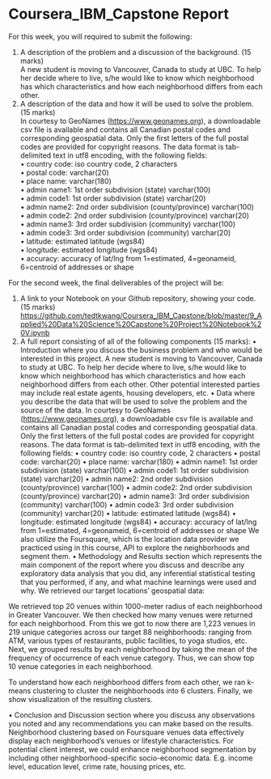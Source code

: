 # Coursera_IBM_Capstone Report

For this week, you will required to submit the following:
1.	A description of the problem and a discussion of the background. (15 marks)  
A new student is moving to Vancouver, Canada to study at UBC. To help her decide where to live, s/he would like to know which neighborhood has which characteristics and how each neighborhood differs from each other.
2.	A description of the data and how it will be used to solve the problem. (15 marks)  
In courtesy to GeoNames (https://www.geonames.org), a downloadable csv file is available and contains all Canadian postal codes and corresponding geospatial data. Only the first letters of the full postal codes are provided for copyright reasons. The data format is tab-delimited text in utf8 encoding, with the following fields:  
•	country code: iso country code, 2 characters  
•	postal code: varchar(20)  
•	place name: varchar(180)  
•	admin name1: 1st order subdivision (state) varchar(100)  
•	admin code1: 1st order subdivision (state) varchar(20)  
•	admin name2: 2nd order subdivision (county/province) varchar(100)  
•	admin code2: 2nd order subdivision (county/province) varchar(20)  
•	admin name3: 3rd order subdivision (community) varchar(100)  
•	admin code3: 3rd order subdivision (community) varchar(20)  
•	latitude: estimated latitude (wgs84)  
•	longitude: estimated longitude (wgs84)  
•	accuracy: accuracy of lat/lng from 1=estimated, 4=geonameid, 6=centroid of addresses or shape  

For the second week, the final deliverables of the project will be:
1.	A link to your Notebook on your Github repository, showing your code. (15 marks)
https://github.com/tedtkwang/Coursera_IBM_Capstone/blob/master/9_Applied%20Data%20Science%20Capstone%20Project%20Notebook%20V.ipynb
2.	A full report consisting of all of the following components (15 marks):
•	Introduction where you discuss the business problem and who would be interested in this project.
A new student is moving to Vancouver, Canada to study at UBC. To help her decide where to live, s/he would like to know which neighborhood has which characteristics and how each neighborhood differs from each other. Other potential interested parties may include real estate agents, housing developers, etc.
•	Data where you describe the data that will be used to solve the problem and the source of the data.
In courtesy to GeoNames (https://www.geonames.org), a downloadable csv file is available and contains all Canadian postal codes and corresponding geospatial data. Only the first letters of the full postal codes are provided for copyright reasons. The data format is tab-delimited text in utf8 encoding, with the following fields:
•	country code: iso country code, 2 characters
•	postal code: varchar(20)
•	place name: varchar(180)
•	admin name1: 1st order subdivision (state) varchar(100)
•	admin code1: 1st order subdivision (state) varchar(20)
•	admin name2: 2nd order subdivision (county/province) varchar(100)
•	admin code2: 2nd order subdivision (county/province) varchar(20)
•	admin name3: 3rd order subdivision (community) varchar(100)
•	admin code3: 3rd order subdivision (community) varchar(20)
•	latitude: estimated latitude (wgs84)
•	longitude: estimated longitude (wgs84)
•	accuracy: accuracy of lat/lng from 1=estimated, 4=geonameid, 6=centroid of addresses or shape
We also utilize the Foursquare, which is the location data provider we practiced using in this course, API to explore the neighborhoods and segment them.
•	Methodology and Results section which represents the main component of the report where you discuss and describe any exploratory data analysis that you did, any inferential statistical testing that you performed, if any, and what machine learnings were used and why.
We retrieved our target locations’ geospatial data:
 
 
We retrieved top 20 venues within 1000-meter radius of each neighborhood in Greater Vancouver. We then checked how many venues were returned for each neighborhood. From this we got to now there are 1,223 venues in 219 unique categories across our target 88 neighborhoods: ranging from ATM, various types of restaurants, public facilities, to yoga studios, etc.
Next, we grouped results by each neighborhood by taking the mean of the frequency of occurrence of each venue category. Thus, we can show top 10 venue categories in each neighborhood.
 
To understand how each neighborhood differs from each other, we ran k-means clustering to cluster the neighborhoods into 6 clusters. Finally, we show visualization of the resulting clusters.
 

•	Conclusion and Discussion section where you discuss any observations you noted and any recommendations you can make based on the results.
Neighborhood clustering based on Foursquare venues data effectively display each neighborhood’s venues or lifestyle characteristics.
For potential client interest, we could enhance neighborhood segmentation by including other neighborhood-specific socio-economic data. E.g. income level, education level, crime rate, housing prices, etc.

